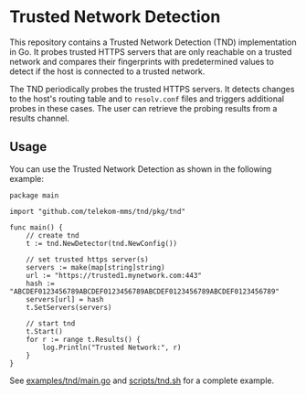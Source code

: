 # Trusted Network Detection

This repository contains a Trusted Network Detection (TND) implementation in
Go. It probes trusted HTTPS servers that are only reachable on a trusted
network and compares their fingerprints with predetermined values to detect if
the host is connected to a trusted network.

The TND periodically probes the trusted HTTPS servers. It detects changes to
the host's routing table and to `resolv.conf` files and triggers additional
probes in these cases. The user can retrieve the probing results from a results
channel.

## Usage

You can use the Trusted Network Detection as shown in the following example:

```golang
package main

import "github.com/telekom-mms/tnd/pkg/tnd"

func main() {
	// create tnd
	t := tnd.NewDetector(tnd.NewConfig())

	// set trusted https server(s)
	servers := make(map[string]string)
	url := "https://trusted1.mynetwork.com:443"
	hash := "ABCDEF0123456789ABCDEF0123456789ABCDEF0123456789ABCDEF0123456789"
	servers[url] = hash
	t.SetServers(servers)

	// start tnd
	t.Start()
	for r := range t.Results() {
		log.Println("Trusted Network:", r)
	}
}
```

See [examples/tnd/main.go](examples/tnd/main.go) and
[scripts/tnd.sh](scripts/tnd.sh) for a complete example.
